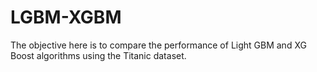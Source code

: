 # LGBM-XGBM
The objective here is to compare the performance of Light GBM and XG Boost algorithms using the Titanic dataset. 
